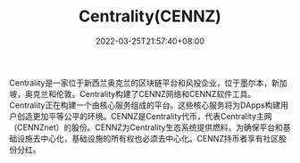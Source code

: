 ﻿---
weight: 
title: "Centrality(CENNZ)"
description: "Centrality是一家位于新西兰奥克兰的区块链平台和风投企业，位于墨尔本，新加坡，奥克兰和伦敦"
date: 2022-03-25T21:57:40+08:00
lastmod: 2022-03-25T16:45:40+08:00
draft: false
authors: ["Metabd"]
featuredImage: "centralitycennz.webp"
link: ""
tags: ["数字代币","Centrality(CENNZ)"]
categories: ["navigation"]
navigation: ["数字代币"]
lightgallery: true
toc: true
pinned: false
recommend: false
recommend1: false
---
Centrality是一家位于新西兰奥克兰的区块链平台和风投企业，位于墨尔本，新加坡，奥克兰和伦敦。Centrality构建了CENNZ网络和CENNZ软件工具。Centrality正在构建一个由核心服务组成的平台。这些核心服务将为DApps构建用户创造更加平等公平的环境。CENNZ是Centrality代币，代表Centrality主网（CENNZnet）的股份。CENNZ为Centrality生态系统提供燃料。为确保平台和基础设施去中心化，基础设施的所有权也必须去中心化。CENNZ持币者享有社区股份分红。
